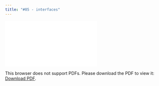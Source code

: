 ```yaml
---
title: "#05 - interfaces"
---
```


<object data="/episode05.pdf" type="application/pdf" width="700px" height="700px">
    <embed src="/episode05.pdf">
        <p>This browser does not support PDFs. Please download the PDF to view it: <a href="/episode05.pdf">Download PDF</a>.</p>
    </embed>
</object>
